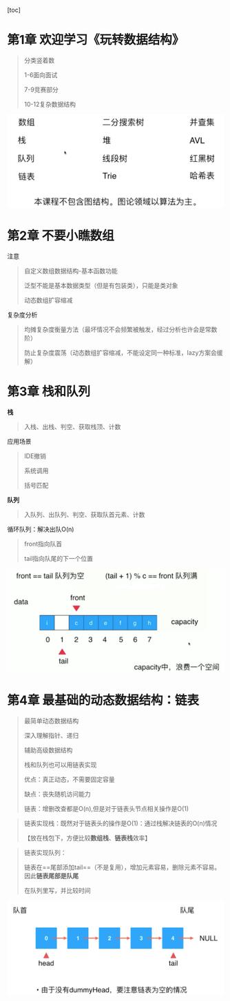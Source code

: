 [toc]

# 第1章  欢迎学习《玩转数据结构》



>分类竖着数
>
>1-6面向面试
>
>7-9竞赛部分
>
> 10-12复杂数据结构

![image-20200223205535273](玩转数据结构-笔记03.assets/image-20200223205535273.png)

# 第2章 不要小瞧数组

注意

>自定义数组数据结构-基本函数功能
>
>泛型不能是基本数据类型（但是有包装类），只能是类对象
>
>动态数组扩容缩减

复杂度分析

>均摊复杂度衡量方法（最坏情况不会频繁被触发，经过分析也许会是常数阶）
>
>防止复杂度震荡（动态数组扩容缩减，不能设定同一种标准，lazy方案会缓解）

# 第3章 栈和队列

**栈**

>入栈、出栈、判空、获取栈顶、计数

应用场景

>IDE撤销
>
>系统调用
>
>括号匹配

**队列**

>入队列、出队列、判空、获取队首元素、计数

循环队列：解决出队O(n)

>front指向队首
>
>tail指向队尾的下一个位置

<img src="玩转数据结构-笔记03.assets/image-20200225215537746.png" alt="image-20200225215537746" style="zoom:50%;" />

# 第4章  最基础的动态数据结构：链表

>最简单动态数据结构
>
>深入理解指针、递归
>
>辅助高级数据结构
>
>栈和队列也可以用链表实现
>
>优点：真正动态，不需要固定容量
>
>缺点：丧失随机访问能力
>
>链表：增删改查都是O(n),但是对于链表头节点相关操作是O(1)



>链表实现栈：既然对于链表头的操作是O(1)：通过栈解决链表的O(n)情况 
>
>【放在栈包下，方便比较**数组栈**、**链表栈**效率】



>链表实现队列：
>
>链表在==尾部添加tail==（不是复用），增加元素容易，删除元素不容易。因此**链表尾部是队尾**
>
>在队列里写，并比较时间

<img src="玩转数据结构-笔记03.assets/image-20200226235357117.png" alt="image-20200226235357117" style="zoom:50%;" />